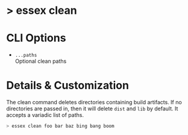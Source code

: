 # > essex clean

# CLI Options

- `...paths`<br/> Optional clean paths

# Details & Customization

The clean command deletes directories containing build artifacts. If no directories are passed in, then it will delete `dist` and `lib` by default. It accepts a variadic list of paths.

```sh
> essex clean foo bar baz bing bang boom
```
